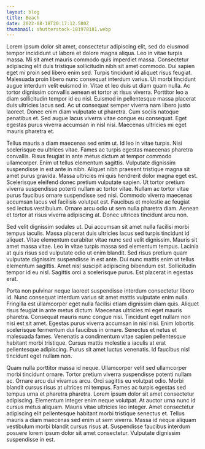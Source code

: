 ```yaml
---
layout: blog
title: Beach
date: 2022-08-18T20:17:12.580Z
thumbnail: shutterstock-181978181.webp
---
```

Lorem ipsum dolor sit amet, consectetur adipiscing elit, sed do eiusmod tempor incididunt ut labore et dolore magna aliqua. Leo in vitae turpis massa. Mi sit amet mauris commodo quis imperdiet massa. Consectetur adipiscing elit duis tristique sollicitudin nibh sit amet commodo. Dui sapien eget mi proin sed libero enim sed. Turpis tincidunt id aliquet risus feugiat. Malesuada proin libero nunc consequat interdum varius. Ut morbi tincidunt augue interdum velit euismod in. Vitae et leo duis ut diam quam nulla. Ac tortor dignissim convallis aenean et tortor at risus viverra. Porttitor leo a diam sollicitudin tempor id eu nisl. Euismod in pellentesque massa placerat duis ultricies lacus sed. Ac ut consequat semper viverra nam libero justo laoreet. Donec enim diam vulputate ut pharetra. Cum sociis natoque penatibus et. Sed augue lacus viverra vitae congue eu consequat. Eget egestas purus viverra accumsan in nisl nisi. Maecenas ultricies mi eget mauris pharetra et.

Tellus mauris a diam maecenas sed enim ut. Id leo in vitae turpis. Nisi scelerisque eu ultrices vitae. Fames ac turpis egestas maecenas pharetra convallis. Risus feugiat in ante metus dictum at tempor commodo ullamcorper. Enim ut tellus elementum sagittis. Vulputate dignissim suspendisse in est ante in nibh. Aliquet nibh praesent tristique magna sit amet purus gravida. Massa ultricies mi quis hendrerit dolor magna eget est. Scelerisque eleifend donec pretium vulputate sapien. Ut tortor pretium viverra suspendisse potenti nullam ac tortor vitae. Nullam ac tortor vitae purus faucibus ornare suspendisse sed nisi. Commodo viverra maecenas accumsan lacus vel facilisis volutpat est. Faucibus et molestie ac feugiat sed lectus vestibulum. Ornare arcu odio ut sem nulla pharetra diam. Aenean et tortor at risus viverra adipiscing at. Donec ultrices tincidunt arcu non.

Sed velit dignissim sodales ut. Dui accumsan sit amet nulla facilisi morbi tempus iaculis. Massa placerat duis ultricies lacus sed turpis tincidunt id aliquet. Vitae elementum curabitur vitae nunc sed velit dignissim. Mauris sit amet massa vitae. Leo in vitae turpis massa sed elementum tempus. Lacinia at quis risus sed vulputate odio ut enim blandit. Sed risus pretium quam vulputate dignissim suspendisse in est ante. Dui nunc mattis enim ut tellus elementum sagittis. Amet nisl suscipit adipiscing bibendum est. Sollicitudin tempor id eu nisl. Sagittis orci a scelerisque purus. Est placerat in egestas erat.

Porta non pulvinar neque laoreet suspendisse interdum consectetur libero id. Nunc consequat interdum varius sit amet mattis vulputate enim nulla. Fringilla est ullamcorper eget nulla facilisi etiam dignissim diam quis. Aliquet risus feugiat in ante metus dictum. Maecenas ultricies mi eget mauris pharetra. Consequat mauris nunc congue nisi. Tincidunt eget nullam non nisi est sit amet. Egestas purus viverra accumsan in nisl nisi. Enim lobortis scelerisque fermentum dui faucibus in ornare. Senectus et netus et malesuada fames. Venenatis a condimentum vitae sapien pellentesque habitant morbi tristique. Cursus mattis molestie a iaculis at erat pellentesque adipiscing. Purus sit amet luctus venenatis. Id faucibus nisl tincidunt eget nullam non.

Quam nulla porttitor massa id neque. Ullamcorper velit sed ullamcorper morbi tincidunt ornare. Tortor pretium viverra suspendisse potenti nullam ac. Ornare arcu dui vivamus arcu. Orci sagittis eu volutpat odio. Morbi blandit cursus risus at ultrices mi tempus. Fames ac turpis egestas sed tempus urna et pharetra pharetra. Lorem ipsum dolor sit amet consectetur adipiscing. Elementum integer enim neque volutpat. At auctor urna nunc id cursus metus aliquam. Mauris vitae ultricies leo integer. Amet consectetur adipiscing elit pellentesque habitant morbi tristique senectus et. Tellus mauris a diam maecenas sed enim ut sem viverra. Massa id neque aliquam vestibulum morbi blandit cursus risus at. Suspendisse faucibus interdum posuere lorem ipsum dolor sit amet consectetur. Vulputate dignissim suspendisse in est.